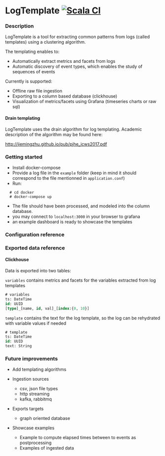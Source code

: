 # LogTemplate [![Scala CI](https://github.com/SergeKireev/LogTemplates/actions/workflows/scala.yml/badge.svg)](https://github.com/SergeKireev/LogTemplates/actions/workflows/scala.yml)

<h3> Description </h3>

LogTemplate is a tool for extracting common patterns from logs (called templates) using a clustering algorithm.

The templating enables to: 
- Automatically extract metrics and facets from logs
- Automatic discovery of event types, which enables the study of sequences of events

Currently is supported:
- Offline raw file ingestion
- Exporting to a column based database (clickhouse)
- Visualization of metrics/facets using Grafana (timeseries charts or raw sql)

<h4> Drain templating </h4>
LogTemplate uses the drain algorithm for log templating.
Academic description of the algorithm may be found here:

http://jiemingzhu.github.io/pub/pjhe_icws2017.pdf

<h3> Getting started </h3>

- Install docker-compose
- Provide a log file in the `example` folder (keep in mind it should correspond to the file mentionned in `application.conf`)
- Run:
```
  # cd docker
  # docker-compose up
```

- The file should have been processed, and modeled into the column database.
- you may connect to `localhost:3000` in your browser to grafana
- an example dashboard is ready to showcase the templates

<h3> Configuration reference </h3>

<h3> Exported data reference </h3>

<h4> Clickhouse </h4>

Data is exported into two tables:

`variables` contains metrics and facets for the variables extracted from log templates

```sql
# variables
ts: DateTime
id: UUID
[type]_[name, id, val]_[index:{0, 10}]
```

`template` contains the text for the log template, so the log can be rehydrated with variable values if needed

```sql
# template
ts: DateTime
id: UUID
text: String
```

<h3> Future improvements </h3>

- Add templating algorithms

- Ingestion sources
  - csv, json file types
  - http streaming
  - kafka, rabbitmq

- Exports targets
  - graph oriented database

- Showcase examples
  - Example to compute elapsed times between to events as postprocessing
  - Examples of ingested data
  